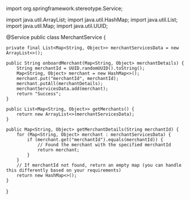 import org.springframework.stereotype.Service;

import java.util.ArrayList;
import java.util.HashMap;
import java.util.List;
import java.util.Map;
import java.util.UUID;

@Service
public class MerchantService {

    private final List<Map<String, Object>> merchantServicesData = new ArrayList<>();

    public String onboardMerchant(Map<String, Object> merchantDetails) {
        String merchantId = UUID.randomUUID().toString();
        Map<String, Object> merchant = new HashMap<>();
        merchant.put("merchantId", merchantId);
        merchant.putAll(merchantDetails);
        merchantServicesData.add(merchant);
        return "Success";
    }

    public List<Map<String, Object>> getMerchants() {
        return new ArrayList<>(merchantServicesData);
    }

    public Map<String, Object> getMerchantDetails(String merchantId) {
        for (Map<String, Object> merchant : merchantServicesData) {
            if (merchant.get("merchantId").equals(merchantId)) {
                // Found the merchant with the specified merchantId
                return merchant;
            }
        }
        // If merchantId not found, return an empty map (you can handle this differently based on your requirements)
        return new HashMap<>();
    }
}

